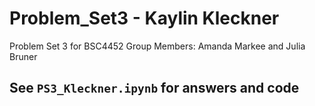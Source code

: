 # Problem_Set3 - Kaylin Kleckner
Problem Set 3 for BSC4452
Group Members: Amanda Markee and Julia Bruner

## See `PS3_Kleckner.ipynb` for answers and code




